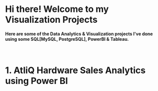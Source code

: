 # Hi there! Welcome to my Visualization Projects
#### Here are some of the Data Analytics & Visualization projects I've done using some SQL[MySQL, PostgreSQL], PowerBI & Tableau.
&ensp;

# 1. AtliQ Hardware Sales Analytics using Power BI

